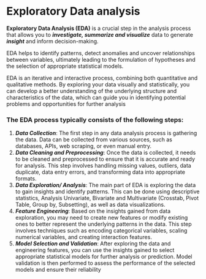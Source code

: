 # Exploratory Data analysis

**Exploratory Data Analysis (EDA)** is a crucial step in the analysis process that allows you to ***investigate, summarize and visualize*** data to generate ***insight*** and inform decision-making. 

EDA helps to identify patterns, detect anomalies and uncover relationships between variables, ultimately leading to the formulation of hypotheses and the selection of appropriate statistical models.

EDA is an iterative and interactive process, combining both quantitative and qualitative methods. By exploring your data visually and statistically, you can develop a better understanding of the underlying structure and characteristics of the data, which can guide you in identifying potential problems and opportunities for further analysis

### The EDA process typically consists of the following steps:
1. ***Data Collection***: The first step in any data analysis process is gathering the data. Data can be collected from various sources, such as databases, APIs, web scraping, or even manual entry.
2. ***Data Cleaning and Preprocessing***: Once the data is collected, it needs to be cleaned and preprocessed to ensure that it is accurate and ready for analysis. This step involves handling missing values, outliers, data duplicate, data entry errors, and transforming data into appropriate formats.
3. ***Data Exploration/ Analysis***: The main part of EDA is exploring the data to gain insights and identify patterns. This can be done using descriptive statistics, Analysis Univariate, Bivariate and Multivariate (Crosstab, Pivot Table, Group by, Subsetting), as well as data visualizations.
4. ***Feature Engineering***: Based on the insights gained from data exploration, you may need to create new features or modify existing ones to better represent the underlying patterns in the data. This step involves techniques such as encoding categorical variables, scaling numerical variables, and creating interaction features.
5. ***Model Selection and Validation***: After exploring the data and engineering features, you can use the insights gained to select appropriate statistical models for further analysis or prediction. Model validation is then performed to assess the performance of the selected models and ensure their reliability
